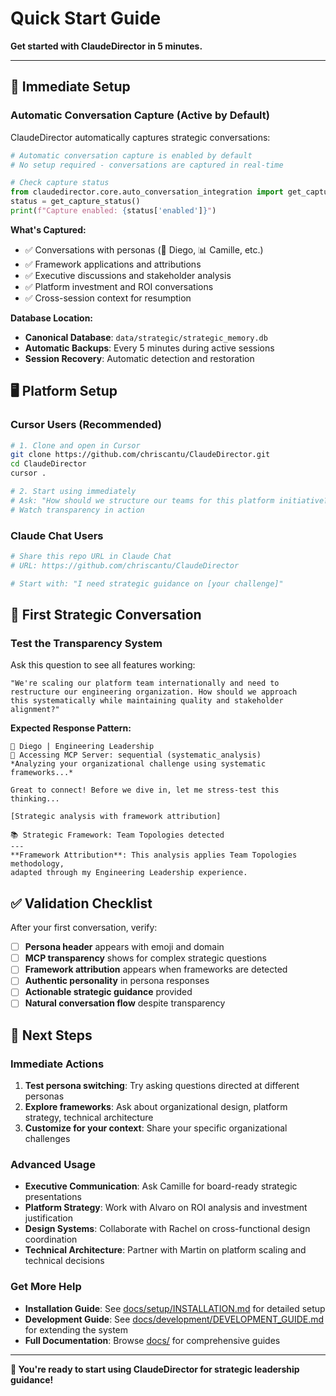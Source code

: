 # Quick Start Guide

**Get started with ClaudeDirector in 5 minutes.**

---

## 🚀 **Immediate Setup**

### **Automatic Conversation Capture (Active by Default)**

ClaudeDirector automatically captures strategic conversations:

```python
# Automatic conversation capture is enabled by default
# No setup required - conversations are captured in real-time

# Check capture status
from claudedirector.core.auto_conversation_integration import get_capture_status
status = get_capture_status()
print(f"Capture enabled: {status['enabled']}")
```

**What's Captured:**
- ✅ Conversations with personas (🎯 Diego, 📊 Camille, etc.)
- ✅ Framework applications and attributions
- ✅ Executive discussions and stakeholder analysis
- ✅ Platform investment and ROI conversations
- ✅ Cross-session context for resumption

**Database Location:**
- **Canonical Database**: `data/strategic/strategic_memory.db`
- **Automatic Backups**: Every 5 minutes during active sessions
- **Session Recovery**: Automatic detection and restoration

## 🖥️ **Platform Setup**

### **Cursor Users** (Recommended)
```bash
# 1. Clone and open in Cursor
git clone https://github.com/chriscantu/ClaudeDirector.git
cd ClaudeDirector
cursor .

# 2. Start using immediately
# Ask: "How should we structure our teams for this platform initiative?"
# Watch transparency in action
```

### **Claude Chat Users**
```bash
# Share this repo URL in Claude Chat
# URL: https://github.com/chriscantu/ClaudeDirector

# Start with: "I need strategic guidance on [your challenge]"
```

## 🎯 **First Strategic Conversation**

### **Test the Transparency System**
Ask this question to see all features working:

```
"We're scaling our platform team internationally and need to
restructure our engineering organization. How should we approach
this systematically while maintaining quality and stakeholder alignment?"
```

**Expected Response Pattern:**
```
🎯 Diego | Engineering Leadership
🔧 Accessing MCP Server: sequential (systematic_analysis)
*Analyzing your organizational challenge using systematic frameworks...*

Great to connect! Before we dive in, let me stress-test this thinking...

[Strategic analysis with framework attribution]

📚 Strategic Framework: Team Topologies detected
---
**Framework Attribution**: This analysis applies Team Topologies methodology,
adapted through my Engineering Leadership experience.
```

## ✅ **Validation Checklist**

After your first conversation, verify:
- [ ] **Persona header** appears with emoji and domain
- [ ] **MCP transparency** shows for complex strategic questions
- [ ] **Framework attribution** appears when frameworks are detected
- [ ] **Authentic personality** in persona responses
- [ ] **Actionable strategic guidance** provided
- [ ] **Natural conversation flow** despite transparency

## 🔄 **Next Steps**

### **Immediate Actions**
1. **Test persona switching**: Try asking questions directed at different personas
2. **Explore frameworks**: Ask about organizational design, platform strategy, technical architecture
3. **Customize for your context**: Share your specific organizational challenges

### **Advanced Usage**
- **Executive Communication**: Ask Camille for board-ready strategic presentations
- **Platform Strategy**: Work with Alvaro on ROI analysis and investment justification
- **Design Systems**: Collaborate with Rachel on cross-functional design coordination
- **Technical Architecture**: Partner with Martin on platform scaling and technical decisions

### **Get More Help**
- **Installation Guide**: See [docs/setup/INSTALLATION.md](./INSTALLATION.md) for detailed setup
- **Development Guide**: See [docs/development/DEVELOPMENT_GUIDE.md](../development/DEVELOPMENT_GUIDE.md) for extending the system
- **Full Documentation**: Browse [docs/](../) for comprehensive guides

---

**🎯 You're ready to start using ClaudeDirector for strategic leadership guidance!**
